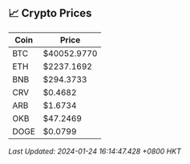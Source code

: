 ## 📈 Crypto Prices

| Coin | Price |
| ---- | ----- |
| BTC | $40052.9770 |
| ETH | $2237.1692 |
| BNB | $294.3733 |
| CRV | $0.4682 |
| ARB | $1.6734 |
| OKB | $47.2469 |
| DOGE | $0.0799 |

_Last Updated: 2024-01-24 16:14:47.428 +0800 HKT_